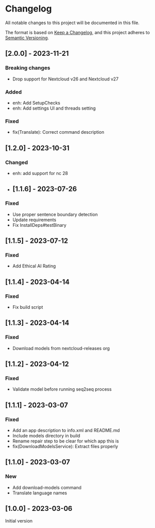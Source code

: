# Changelog
All notable changes to this project will be documented in this file.

The format is based on [Keep a Changelog](https://keepachangelog.com/en/1.0.0/),
and this project adheres to [Semantic Versioning](https://semver.org/spec/v2.0.0.html).

## [2.0.0] - 2023-11-21

### Breaking changes

- Drop support for Nextcloud v26 and Nextcloud v27

### Added

- enh: Add SetupChecks
- enh: Add settings UI and threads setting

### Fixed

- fix(Translate): Correct command description

## [1.2.0] - 2023-10-31

### Changed

 - enh: add support for nc 28

- ## [1.1.6] - 2023-07-26

### Fixed

- Use proper sentence boundary detection
- Update requirements
- Fix InstallDeps#testBinary

## [1.1.5] - 2023-07-12

### Fixed
 - Add Ethical AI Rating

## [1.1.4] - 2023-04-14

### Fixed
- Fix build script

## [1.1.3] - 2023-04-14

### Fixed
- Download models from nextcloud-releases org


## [1.1.2] - 2023-04-12

### Fixed
 - Validate model before running seq2seq process

## [1.1.1] - 2023-03-07

### Fixed
 - Add an app description to info.xml and README.md
 - Include models directory in build
 -  Rename repair step to be clear for which app this is
 - fix(DownloadModelsService): Extract files properly

## [1.1.0] - 2023-03-07

### New
- Add download-models command
- Translate language names


## [1.0.0] - 2023-03-06
Initial version
